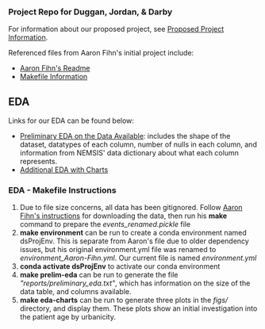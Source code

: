### Project Repo for Duggan, Jordan, & Darby

For information about our proposed project, see [Proposed Project Information](./project.md).

Referenced files from Aaron Fihn's initial project include:
- [Aaron Fihn's Readme](./README_Aaron-Fihn.md)
- [Makefile Information](./Makefile_overview.md)

## EDA
Links for our EDA can be found below:
- [Preliminary EDA on the Data Available](./preliminary_eda.md): includes the shape of the dataset, datatypes of each column, number of nulls in each column, and information from NEMSIS' data dictionary about what each column represents. 
- [Additional EDA with Charts](./EDA.md)

### EDA - Makefile Instructions
1) Due to file size concerns, all data has been gitignored. Follow [Aaron Fihn's instructions](./Makefile_overview.md) for downloading the data, then run his **make** command to prepare the *events_renamed.pickle* file
1) **make environment** can be run to create a conda environment named dsProjEnv. This is separate from Aaron's file due to older dependency issues, but his original environment.yml file was renamed to *environment_Aaron-Fihn.yml*. Our current file is named *environment.yml*
1) **conda activate dsProjEnv** to activate our conda environment
1) **make prelim-eda** can be run to generate the file *"reports/preliminary_eda.txt"*, which has information on the size of the data table, and columns available.
1) **make eda-charts** can be run to generate three plots in the *figs/* directory, and display them. These plots show an initial investigation into the patient age by urbanicity.